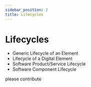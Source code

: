 ```yaml
---
sidebar_position: 2
title: Lifecycles
---
```


<!--
SPDX-FileCopyrightText: Copyright (C) 2025 Contributors to the Eclipse Foundation

These materials are made available under the
terms of the Creative Commons Attribution 4.0 International Public License which is available at
https://creativecommons.org/licenses/by/4.0/legalcode .

Unless required by applicable law or agreed to in writing, software
distributed under the License is distributed on an "AS IS" BASIS, WITHOUT
WARRANTIES OR CONDITIONS OF ANY KIND, either express or implied. See the
License for the specific language governing permissions and limitations
under the License.

SPDX-License-Identifier: CC-BY-4.0
-->

# Lifecycles

- Generic Lifecycle of an Element
- Lifecycle of a Digital Element
- Software Product/Service Lifecycle
- Software Component Lifecycle

please contribute
